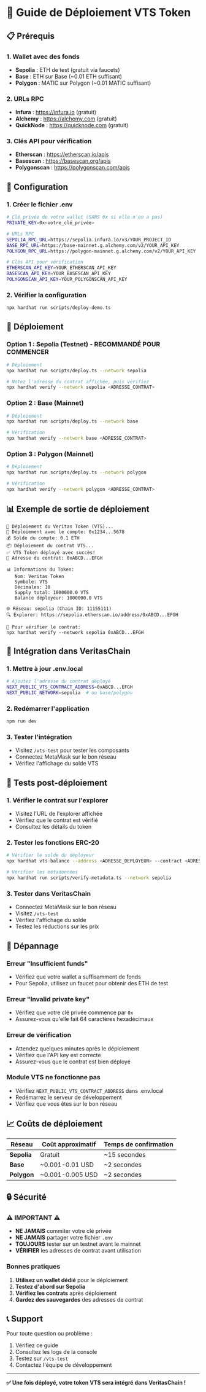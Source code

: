 # 🚀 Guide de Déploiement VTS Token

## 📋 Prérequis

### 1. Wallet avec des fonds
- **Sepolia** : ETH de test (gratuit via faucets)
- **Base** : ETH sur Base (~0.01 ETH suffisant)
- **Polygon** : MATIC sur Polygon (~0.01 MATIC suffisant)

### 2. URLs RPC
- **Infura** : https://infura.io (gratuit)
- **Alchemy** : https://alchemy.com (gratuit)
- **QuickNode** : https://quicknode.com (gratuit)

### 3. Clés API pour vérification
- **Etherscan** : https://etherscan.io/apis
- **Basescan** : https://basescan.org/apis
- **Polygonscan** : https://polygonscan.com/apis

## 🔧 Configuration

### 1. Créer le fichier .env
```bash
# Clé privée de votre wallet (SANS 0x si elle n'en a pas)
PRIVATE_KEY=0x<votre_clé_privée>

# URLs RPC
SEPOLIA_RPC_URL=https://sepolia.infura.io/v3/YOUR_PROJECT_ID
BASE_RPC_URL=https://base-mainnet.g.alchemy.com/v2/YOUR_API_KEY
POLYGON_RPC_URL=https://polygon-mainnet.g.alchemy.com/v2/YOUR_API_KEY

# Clés API pour vérification
ETHERSCAN_API_KEY=YOUR_ETHERSCAN_API_KEY
BASESCAN_API_KEY=YOUR_BASESCAN_API_KEY
POLYGONSCAN_API_KEY=YOUR_POLYGONSCAN_API_KEY
```

### 2. Vérifier la configuration
```bash
npx hardhat run scripts/deploy-demo.ts
```

## 🚀 Déploiement

### Option 1 : Sepolia (Testnet) - RECOMMANDÉ POUR COMMENCER
```bash
# Déploiement
npx hardhat run scripts/deploy.ts --network sepolia

# Notez l'adresse du contrat affichée, puis vérifiez
npx hardhat verify --network sepolia <ADRESSE_CONTRAT>
```

### Option 2 : Base (Mainnet)
```bash
# Déploiement
npx hardhat run scripts/deploy.ts --network base

# Vérification
npx hardhat verify --network base <ADRESSE_CONTRAT>
```

### Option 3 : Polygon (Mainnet)
```bash
# Déploiement
npx hardhat run scripts/deploy.ts --network polygon

# Vérification
npx hardhat verify --network polygon <ADRESSE_CONTRAT>
```

## 📊 Exemple de sortie de déploiement

```
🚀 Déploiement du Veritas Token (VTS)...
📝 Déploiement avec le compte: 0x1234...5678
💰 Solde du compte: 0.1 ETH
📦 Déploiement du contrat VTS...
✅ VTS Token déployé avec succès!
📍 Adresse du contrat: 0xABCD...EFGH

📊 Informations du Token:
   Nom: Veritas Token
   Symbole: VTS
   Décimales: 18
   Supply total: 1000000.0 VTS
   Balance déployeur: 1000000.0 VTS

🌐 Réseau: sepolia (Chain ID: 11155111)
🔍 Explorer: https://sepolia.etherscan.io/address/0xABCD...EFGH

🔐 Pour vérifier le contrat:
npx hardhat verify --network sepolia 0xABCD...EFGH
```

## 🔗 Intégration dans VeritasChain

### 1. Mettre à jour .env.local
```bash
# Ajoutez l'adresse du contrat déployé
NEXT_PUBLIC_VTS_CONTRACT_ADDRESS=0xABCD...EFGH
NEXT_PUBLIC_NETWORK=sepolia  # ou base/polygon
```

### 2. Redémarrer l'application
```bash
npm run dev
```

### 3. Tester l'intégration
- Visitez `/vts-test` pour tester les composants
- Connectez MetaMask sur le bon réseau
- Vérifiez l'affichage du solde VTS

## 🧪 Tests post-déploiement

### 1. Vérifier le contrat sur l'explorer
- Visitez l'URL de l'explorer affichée
- Vérifiez que le contrat est vérifié
- Consultez les détails du token

### 2. Tester les fonctions ERC-20
```bash
# Vérifier le solde du déployeur
npx hardhat vts-balance --address <ADRESSE_DEPLOYEUR> --contract <ADRESSE_CONTRAT>

# Vérifier les métadonnées
npx hardhat run scripts/verify-metadata.ts --network sepolia
```

### 3. Tester dans VeritasChain
- Connectez MetaMask sur le bon réseau
- Visitez `/vts-test`
- Vérifiez l'affichage du solde
- Testez les réductions sur les prix

## 🐛 Dépannage

### Erreur "Insufficient funds"
- Vérifiez que votre wallet a suffisamment de fonds
- Pour Sepolia, utilisez un faucet pour obtenir des ETH de test

### Erreur "Invalid private key"
- Vérifiez que votre clé privée commence par `0x`
- Assurez-vous qu'elle fait 64 caractères hexadécimaux

### Erreur de vérification
- Attendez quelques minutes après le déploiement
- Vérifiez que l'API key est correcte
- Assurez-vous que le contrat est bien déployé

### Module VTS ne fonctionne pas
- Vérifiez `NEXT_PUBLIC_VTS_CONTRACT_ADDRESS` dans .env.local
- Redémarrez le serveur de développement
- Vérifiez que vous êtes sur le bon réseau

## 📈 Coûts de déploiement

| Réseau | Coût approximatif | Temps de confirmation |
|--------|-------------------|----------------------|
| **Sepolia** | Gratuit | ~15 secondes |
| **Base** | ~0.001-0.01 USD | ~2 secondes |
| **Polygon** | ~0.001-0.005 USD | ~2 secondes |

## 🔒 Sécurité

### ⚠️ **IMPORTANT** ⚠️
- **NE JAMAIS** commiter votre clé privée
- **NE JAMAIS** partager votre fichier `.env`
- **TOUJOURS** tester sur un testnet avant le mainnet
- **VÉRIFIER** les adresses de contrat avant utilisation

### Bonnes pratiques
1. **Utilisez un wallet dédié** pour le déploiement
2. **Testez d'abord sur Sepolia**
3. **Vérifiez les contrats** après déploiement
4. **Gardez des sauvegardes** des adresses de contrat

## 📞 Support

Pour toute question ou problème :
1. Vérifiez ce guide
2. Consultez les logs de la console
3. Testez sur `/vts-test`
4. Contactez l'équipe de développement

---

**✅ Une fois déployé, votre token VTS sera intégré dans VeritasChain !**
